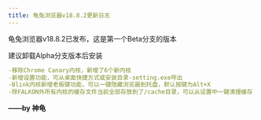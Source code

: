```yaml
---
title: 龟兔浏览器v18.8.2更新日志
---
```


龟兔浏览器v18.8.2已发布，这是第一个Beta分支的版本

建议卸载Alpha分支版本后安装

```yaml
-移除Chrome Canary内核，新增了6个新内核
-新增设置功能，可从桌面快捷方式或安装目录-setting.exe呼出
-Blink内核新增老板键功能，可以一键隐藏浏览器到托盘，默认按键为Alt+X
-除FALKON外所有内核的缓存文件当前全部存放到了/cache目录，可以从设置中一键清理缓存
```

**——by 神龟**
